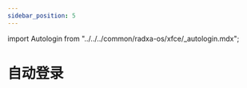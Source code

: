 ```yaml
---
sidebar_position: 5
---
```


import Autologin from "../../../common/radxa-os/xfce/\_autologin.mdx";

# 自动登录

<Autologin />
